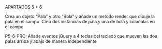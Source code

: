 APARTADOS 5 + 6


Crea un objeto “Pala” y otro “Bola” y añade un metodo render que dibuje la
pala en el campo. Crea dos instancias de pala y una de bola y colocalas en el
campo


P5-6-PRO: Añade eventos jQuery a 4 teclas del teclado que muevan las dos
palas arriba y abajo de manera independiente
